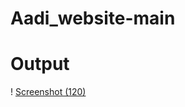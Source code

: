 # Aadi_website-main
# Output
!
[Screenshot (120)](https://github.com/Riju7478/Aadi_website-main/assets/130487557/be6e62d9-4ed6-435d-b0e0-4dcd52c7ac8a)
